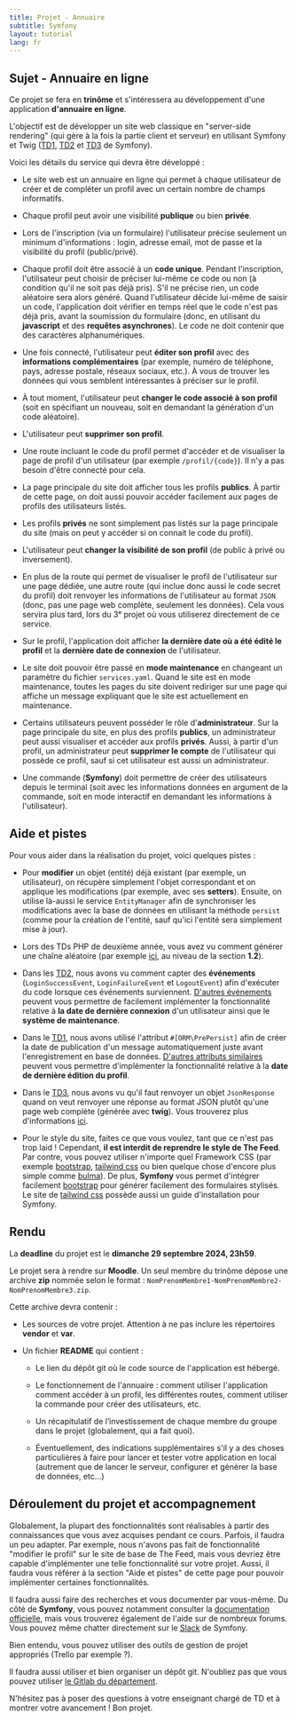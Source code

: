 ```yaml
---
title: Projet - Annuaire
subtitle: Symfony
layout: tutorial
lang: fr
---
```


## Sujet - Annuaire en ligne

Ce projet se fera en **trinôme** et s'intéressera au développement d'une application **d'annuaire en ligne**.

L'objectif est de développer un site web classique en "server-side rendering" (qui gère à la fois la partie client et serveur) en utilisant Symfony et Twig ([TD1]({{site.baseurl}}/tutorials/tutorial1), [TD2]({{site.baseurl}}/tutorials/tutorial2) et [TD3]({{site.baseurl}}/tutorials/tutorial3) de Symfony).

Voici les détails du service qui devra être développé :

* Le site web est un annuaire en ligne qui permet à chaque utilisateur de créer et de compléter un profil avec un certain nombre de champs informatifs.

* Chaque profil peut avoir une visibilité **publique** ou bien **privée**.

* Lors de l'inscription (via un formulaire) l'utilisateur précise seulement un minimum d'informations : login, adresse email, mot de passe et la visibilité du profil (public/privé).

* Chaque profil doit être associé à un **code unique**. Pendant l'inscription, l'utilisateur peut choisir de préciser lui-même ce code ou non (à condition qu'il ne soit pas déjà pris). S'il ne précise rien, un code aléatoire sera alors généré. Quand l'utilisateur décide lui-même de saisir un code, l'application doit vérifier en temps réel que le code n'est pas déjà pris, avant la soumission du formulaire (donc, en utilisant du **javascript** et des **requêtes asynchrones**). Le code ne doit contenir que des caractères alphanumériques.

* Une fois connecté, l'utilisateur peut **éditer son profil** avec des **informations complémentaires** (par exemple, numéro de téléphone, pays, adresse postale, réseaux sociaux, etc.). À vous de trouver les données qui vous semblent intéressantes à préciser sur le profil.

* À tout moment, l'utilisateur peut **changer le code associé à son profil** (soit en spécifiant un nouveau, soit en demandant la génération d'un code aléatoire).

* L'utilisateur peut **supprimer son profil**.

* Une route incluant le code du profil permet d'accéder et de visualiser la page de profil d'un utilisateur (par exemple `/profil/{code}`). Il n'y a pas besoin d'être connecté pour cela.

* La page principale du site doit afficher tous les profils **publics**. À partir de cette page, on doit aussi pouvoir accéder facilement aux pages de profils des utilisateurs listés.

* Les profils **privés** ne sont simplement pas listés sur la page principale du site (mais on peut y accéder si on connait le code du profil).

* L'utilisateur peut **changer la visibilité de son profil** (de public à privé ou inversement).

* En plus de la route qui permet de visualiser le profil de l'utilisateur sur une page dédiée, une autre route (qui inclue donc aussi le code secret du profil) doit renvoyer les informations de l'utilisateur au format `JSON` (donc, pas une page web complète, seulement les données). Cela vous servira plus tard, lors du 3ᵉ projet où vous utiliserez directement de ce service.

* Sur le profil, l'application doit afficher **la dernière date où a été édité le profil** et la **dernière date de connexion** de l'utilisateur.

* Le site doit pouvoir être passé en **mode maintenance** en changeant un paramètre du fichier `services.yaml`. Quand le site est en mode maintenance, toutes les pages du site doivent rediriger sur une page qui affiche un message expliquant que le site est actuellement en maintenance.

* Certains utilisateurs peuvent posséder le rôle d'**administrateur**. Sur la page principale du site, en plus des profils **publics**, un administrateur peut aussi visualiser et accéder aux profils **privés**. Aussi, à partir d'un profil, un administrateur peut **supprimer le compte** de l'utilisateur qui possède ce profil, sauf si cet utilisateur est aussi un administrateur.

* Une commande (**Symfony**) doit permettre de créer des utilisateurs depuis le terminal (soit avec les informations données en argument de la commande, soit en mode interactif en demandant les informations à l'utilisateur).

## Aide et pistes

Pour vous aider dans la réalisation du projet, voici quelques pistes :

* Pour **modifier** un objet (entité) déjà existant (par exemple, un utilisateur), on récupère simplement l'objet correspondant et on applique les modifications (par exemple, avec ses **setters**). Ensuite, on utilise là-aussi le service `EntityManager` afin de synchroniser les modifications avec la base de données en utilisant la méthode `persist` (comme pour la création de l'entité, sauf qu'ici l'entité sera simplement mise à jour).

* Lors des TDs PHP de deuxième année, vous avez vu comment générer une chaîne aléatoire (par exemple [ici](https://romainlebreton.github.io/R3.01-DeveloppementWeb/tutorials/tutorial8.html), au niveau de la section **1.2**).

* Dans les [TD2]({{site.baseurl}}/tutorials/tutorial2), nous avons vu comment capter des **événements** (`LoginSuccessEvent`, `LoginFailureEvent` et `LogoutEvent`) afin d'exécuter du code lorsque ces événements surviennent. [D'autres événements](https://symfony.com/doc/current/event_dispatcher.html) peuvent vous permettre de facilement implémenter la fonctionnalité relative à **la date de dernière connexion** d'un utilisateur ainsi que le **système de maintenance**.

* Dans le [TD1]({{site.baseurl}}/tutorials/tutorial1), nous avons utilisé l'attribut `#[ORM\PrePersist]` afin de créer la date de publication d'un message automatiquement juste avant l'enregistrement en base de données. [D'autres attributs similaires](https://www.doctrine-project.org/projects/doctrine-orm/en/current/reference/events.html) peuvent vous permettre d'implémenter la fonctionnalité relative à la **date de dernière édition du profil**.

* Dans le [TD3]({{site.baseurl}}/tutorials/tutorial3), nous avons vu qu'il faut renvoyer un objet `JsonResponse` quand on veut renvoyer une réponse au format JSON plutôt qu'une page web complète (générée avec **twig**). Vous trouverez plus d'informations [ici](https://symfony.com/doc/current/components/http_foundation.html#creating-a-json-response).

* Pour le style du site, faites ce que vous voulez, tant que ce n'est pas trop laid ! Cependant, **il est interdit de reprendre le style de The Feed**. Par contre, vous pouvez utiliser n'importe quel Framework CSS (par exemple [bootstrap](https://getbootstrap.com/docs/5.3/getting-started/download/), [tailwind css](https://tailwindcss.com/) ou bien quelque chose d'encore plus simple comme [bulma](https://bulma.io/)). De plus, **Symfony** vous permet d'intégrer facilement [bootstrap](https://symfony.com/doc/current/form/bootstrap5.html) pour générer facilement des formulaires stylisés. Le site de [tailwind css](https://tailwindcss.com/docs/guides/symfony) possède aussi un guide d'installation pour Symfony.

## Rendu

La **deadline** du projet est le **dimanche 29 septembre 2024, 23h59**.

Le projet sera à rendre sur **Moodle**. Un seul membre du trinôme dépose une archive **zip** nommée selon le format : `NomPrenomMembre1-NomPrenomMembre2-NomPrenomMembre3.zip`.

Cette archive devra contenir :

* Les sources de votre projet. Attention à ne pas inclure les répertoires **vendor** et **var**.

* Un fichier **README** qui contient :

    * Le lien du dépôt git où le code source de l'application est hébergé.

    * Le fonctionnement de l'annuaire : comment utiliser l'application comment accéder à un profil, les différentes routes, comment utiliser la commande pour créer des utilisateurs, etc.

    * Un récapitulatif de l’investissement de chaque membre du groupe dans le projet (globalement, qui a fait quoi).

    * Éventuellement, des indications supplémentaires s'il y a des choses particulières à faire pour lancer et tester votre application en local (autrement que de lancer le serveur, configurer et générer la base de données, etc...)

## Déroulement du projet et accompagnement

Globalement, la plupart des fonctionnalités sont réalisables à partir des connaissances que vous avez acquises pendant ce cours. Parfois, il faudra un peu adapter. Par exemple, nous n'avons pas fait de fonctionnalité "modifier le profil" sur le site de base de The Feed, mais vous devriez être capable d'implémenter une telle fonctionnalité sur votre projet. Aussi, il faudra vous référer à la section "Aide et pistes" de cette page pour pouvoir implémenter certaines fonctionnalités.

Il faudra aussi faire des recherches et vous documenter par vous-même. Du côté de **Symfony**, vous pouvez notamment consulter la [documentation officielle](https://symfony.com/doc/current/index.html), mais vous trouverez également de l'aide sur de nombreux forums. Vous pouvez même chatter directement sur le [Slack](https://symfony-devs.slack.com/ssb/redirect) de Symfony.

Bien entendu, vous pouvez utiliser des outils de gestion de projet appropriés (Trello par exemple ?). 

Il faudra aussi utiliser et bien organiser un dépôt git. N'oubliez pas que vous pouvez utiliser [le Gitlab du département](https://gitlabinfo.iutmontp.univ-montp2.fr).

N'hésitez pas à poser des questions à votre enseignant chargé de TD et à montrer votre avancement ! Bon projet.
